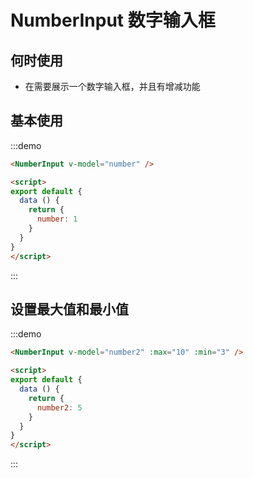 # NumberInput 数字输入框

## 何时使用
- 在需要展示一个数字输入框，并且有增减功能

## 基本使用
:::demo
```html
<NumberInput v-model="number" />

<script>
export default {
  data () {
    return {
      number: 1
    }
  }
}
</script>
```
:::

## 设置最大值和最小值
:::demo
```html
<NumberInput v-model="number2" :max="10" :min="3" />

<script>
export default {
  data () {
    return {
      number2: 5
    }
  }
}
</script>
```
:::